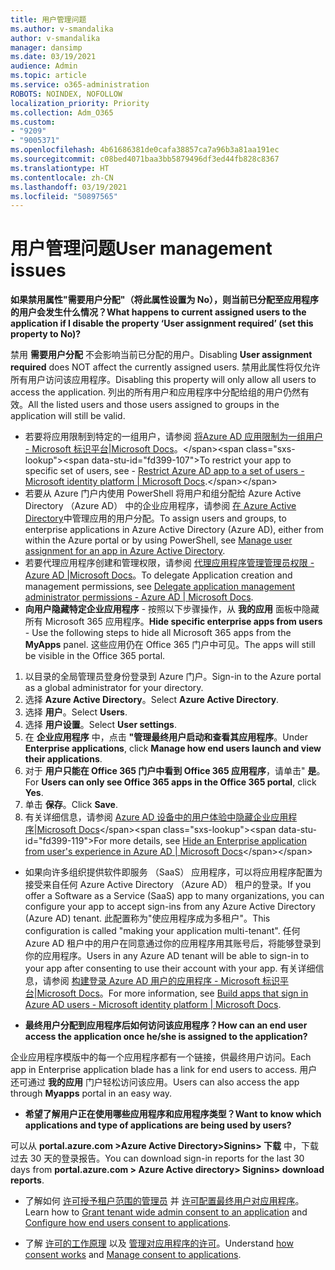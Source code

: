 ```yaml
---
title: 用户管理问题
ms.author: v-smandalika
author: v-smandalika
manager: dansimp
ms.date: 03/19/2021
audience: Admin
ms.topic: article
ms.service: o365-administration
ROBOTS: NOINDEX, NOFOLLOW
localization_priority: Priority
ms.collection: Adm_O365
ms.custom:
- "9209"
- "9005371"
ms.openlocfilehash: 4b61686381de0cafa38857ca7a96b3a81aa191ec
ms.sourcegitcommit: c08bed4071baa3bb5879496df3ed44fb828c8367
ms.translationtype: HT
ms.contentlocale: zh-CN
ms.lasthandoff: 03/19/2021
ms.locfileid: "50897565"
---
```

# <a name="user-management-issues"></a><span data-ttu-id="fd399-102">用户管理问题</span><span class="sxs-lookup"><span data-stu-id="fd399-102">User management issues</span></span>

<span data-ttu-id="fd399-103">**如果禁用属性"需要用户分配"（将此属性设置为 No），则当前已分配至应用程序的用户会发生什么情况？**</span><span class="sxs-lookup"><span data-stu-id="fd399-103">**What happens to current assigned users to the application if I disable the property ‘User assignment required’ (set this property to No)?**</span></span>

<span data-ttu-id="fd399-104">禁用 **需要用户分配** 不会影响当前已分配的用户。</span><span class="sxs-lookup"><span data-stu-id="fd399-104">Disabling **User assignment required** does NOT affect the currently assigned users.</span></span> <span data-ttu-id="fd399-105">禁用此属性将仅允许所有用户访问该应用程序。</span><span class="sxs-lookup"><span data-stu-id="fd399-105">Disabling this property will only allow all users to access the application.</span></span> <span data-ttu-id="fd399-106">列出的所有用户和应用程序中分配给组的用户仍然有效。</span><span class="sxs-lookup"><span data-stu-id="fd399-106">All the listed users and those users assigned to groups in the application will still be valid.</span></span>

- <span data-ttu-id="fd399-107">若要将应用限制到特定的一组用户，请参阅 [将Azure AD 应用限制为一组用户 - Microsoft 标识平台|Microsoft Docs](https://docs.microsoft.com/azure/active-directory/develop/howto-restrict-your-app-to-a-set-of-users#:~:text=Select%20the%20application%20you%20want%2cand%20set%20it%20to%20Yes.)。</span><span class="sxs-lookup"><span data-stu-id="fd399-107">To restrict your app to specific set of users, see - [Restrict Azure AD app to a set of users - Microsoft identity platform | Microsoft Docs](https://docs.microsoft.com/azure/active-directory/develop/howto-restrict-your-app-to-a-set-of-users#:~:text=Select%20the%20application%20you%20want%2cand%20set%20it%20to%20Yes.).</span></span>
- <span data-ttu-id="fd399-108">若要从 Azure 门户内使用 PowerShell 将用户和组分配给 Azure Active Directory （Azure AD） 中的企业应用程序，请参阅 [在 Azure Active Directory](https://docs.microsoft.com/azure/active-directory/manage-apps/assign-user-or-group-access-portal)中管理应用的用户分配。</span><span class="sxs-lookup"><span data-stu-id="fd399-108">To assign users and groups, to enterprise applications in Azure Active Directory (Azure AD), either from within the Azure portal or by using PowerShell, see [Manage user assignment for an app in Azure Active Directory](https://docs.microsoft.com/azure/active-directory/manage-apps/assign-user-or-group-access-portal).</span></span>
- <span data-ttu-id="fd399-109">若要代理应用程序创建和管理权限，请参阅 [代理应用程序管理管理员权限 - Azure AD |Microsoft Docs](https://docs.microsoft.com/azure/active-directory/roles/delegate-app-roles)。</span><span class="sxs-lookup"><span data-stu-id="fd399-109">To delegate Application creation and management permissions, see [Delegate application management administrator permissions - Azure AD | Microsoft Docs](https://docs.microsoft.com/azure/active-directory/roles/delegate-app-roles).</span></span>
- <span data-ttu-id="fd399-110">**向用户隐藏特定企业应用程序** - 按照以下步骤操作，从 **我的应用** 面板中隐藏所有 Microsoft 365 应用程序。</span><span class="sxs-lookup"><span data-stu-id="fd399-110">**Hide specific enterprise apps from users** - Use the following steps to hide all Microsoft 365 apps from the **MyApps** panel.</span></span> <span data-ttu-id="fd399-111">这些应用仍在 Office 365 门户中可见。</span><span class="sxs-lookup"><span data-stu-id="fd399-111">The apps will still be visible in the Office 365 portal.</span></span>

 1. <span data-ttu-id="fd399-112">以目录的全局管理员登身份登录到 Azure 门户。</span><span class="sxs-lookup"><span data-stu-id="fd399-112">Sign-in to the Azure portal as a global administrator for your directory.</span></span> 
 2. <span data-ttu-id="fd399-113">选择 **Azure Active Directory**。</span><span class="sxs-lookup"><span data-stu-id="fd399-113">Select **Azure Active Directory**.</span></span> 
 3. <span data-ttu-id="fd399-114">选择 **用户**。</span><span class="sxs-lookup"><span data-stu-id="fd399-114">Select **Users**.</span></span> 
 4. <span data-ttu-id="fd399-115">选择 **用户设置**。</span><span class="sxs-lookup"><span data-stu-id="fd399-115">Select **User settings**.</span></span> 
 5. <span data-ttu-id="fd399-116">在 **企业应用程序** 中，点击 **"管理最终用户启动和查看其应用程序**。</span><span class="sxs-lookup"><span data-stu-id="fd399-116">Under **Enterprise applications**, click **Manage how end users launch and view their applications**.</span></span> 
 6. <span data-ttu-id="fd399-117">对于 **用户只能在 Office 365 门户中看到 Office 365 应用程序**，请单击" **是**。</span><span class="sxs-lookup"><span data-stu-id="fd399-117">For **Users can only see Office 365 apps in the Office 365 portal**, click **Yes**.</span></span> 
 7. <span data-ttu-id="fd399-118">单击 **保存**。</span><span class="sxs-lookup"><span data-stu-id="fd399-118">Click **Save**.</span></span> 
 8. <span data-ttu-id="fd399-119">有关详细信息，请参阅 [Azure AD 设备中的用户体验中隐藏企业应用程序|Microsoft Docs](https://docs.microsoft.com/azure/active-directory/manage-apps/hide-application-from-user-portal#:~:text=%20Hide%20an%20application%20from%20the%20end%20user,6%20Click%20Properties.%207%20Click%20Save.%20See%20More.)</span><span class="sxs-lookup"><span data-stu-id="fd399-119">For more details, see [Hide an Enterprise application from user's experience in Azure AD | Microsoft Docs](https://docs.microsoft.com/azure/active-directory/manage-apps/hide-application-from-user-portal#:~:text=%20Hide%20an%20application%20from%20the%20end%20user,6%20Click%20Properties.%207%20Click%20Save.%20See%20More.)</span></span>

- <span data-ttu-id="fd399-120">如果向许多组织提供软件即服务 （SaaS） 应用程序，可以将应用程序配置为接受来自任何 Azure Active Directory （Azure AD） 租户的登录。</span><span class="sxs-lookup"><span data-stu-id="fd399-120">If you offer a Software as a Service (SaaS) app to many organizations, you can configure your app to accept sign-ins from any Azure Active Directory (Azure AD) tenant.</span></span> <span data-ttu-id="fd399-121">此配置称为"使应用程序成为多租户"。</span><span class="sxs-lookup"><span data-stu-id="fd399-121">This configuration is called "making your application multi-tenant".</span></span> <span data-ttu-id="fd399-122">任何 Azure AD 租户中的用户在同意通过你的应用程序用其账号后，将能够登录到你的应用程序。</span><span class="sxs-lookup"><span data-stu-id="fd399-122">Users in any Azure AD tenant will be able to sign-in to your app after consenting to use their account with your app.</span></span> <span data-ttu-id="fd399-123">有关详细信息，请参阅 [构建登录 Azure AD 用户的应用程序 - Microsoft 标识平台|Microsoft Docs](https://docs.microsoft.com/azure/active-directory/develop/howto-convert-app-to-be-multi-tenant)。</span><span class="sxs-lookup"><span data-stu-id="fd399-123">For more information, see [Build apps that sign in Azure AD users - Microsoft identity platform | Microsoft Docs](https://docs.microsoft.com/azure/active-directory/develop/howto-convert-app-to-be-multi-tenant).</span></span>

- <span data-ttu-id="fd399-124">**最终用户分配到应用程序后如何访问该应用程序？**</span><span class="sxs-lookup"><span data-stu-id="fd399-124">**How can an end user access the application once he/she is assigned to the application?**</span></span>

<span data-ttu-id="fd399-125">企业应用程序模版中的每一个应用程序都有一个链接，供最终用户访问。</span><span class="sxs-lookup"><span data-stu-id="fd399-125">Each app in Enterprise application blade has a link for end users to access.</span></span> <span data-ttu-id="fd399-126">用户还可通过 **我的应用** 门户轻松访问该应用。</span><span class="sxs-lookup"><span data-stu-id="fd399-126">Users can also access the app through **Myapps** portal in an easy way.</span></span>

- <span data-ttu-id="fd399-127">**希望了解用户正在使用哪些应用程序和应用程序类型？**</span><span class="sxs-lookup"><span data-stu-id="fd399-127">**Want to know which applications and type of applications are being used by users?**</span></span>

<span data-ttu-id="fd399-128">可以从 **portal.azure.com >Azure Active Directory>Signins> 下载** 中，下载过去 30 天的登录报告。</span><span class="sxs-lookup"><span data-stu-id="fd399-128">You can download sign-in reports for the last 30 days from **portal.azure.com > Azure Active directory> Signins> download reports**.</span></span>

- <span data-ttu-id="fd399-129">了解如何 [许可授予租户范围的管理员](https://docs.microsoft.com/azure/active-directory/manage-apps/grant-admin-consent) 并 [许可配置最终用户对应用程序](https://docs.microsoft.com/azure/active-directory/manage-apps/configure-user-consent)。</span><span class="sxs-lookup"><span data-stu-id="fd399-129">Learn how to [Grant tenant wide admin consent to an application](https://docs.microsoft.com/azure/active-directory/manage-apps/grant-admin-consent) and [Configure how end users consent to applications](https://docs.microsoft.com/azure/active-directory/manage-apps/configure-user-consent).</span></span>

- <span data-ttu-id="fd399-130">了解 [许可的工作原理](https://docs.microsoft.com/azure/active-directory/develop/v2-permissions-and-consent) 以及 [管理对应用程序的许可](https://docs.microsoft.com/azure/active-directory/manage-apps/manage-consent-requests)。</span><span class="sxs-lookup"><span data-stu-id="fd399-130">Understand [how consent works](https://docs.microsoft.com/azure/active-directory/develop/v2-permissions-and-consent) and [Manage consent to applications](https://docs.microsoft.com/azure/active-directory/manage-apps/manage-consent-requests).</span></span>


